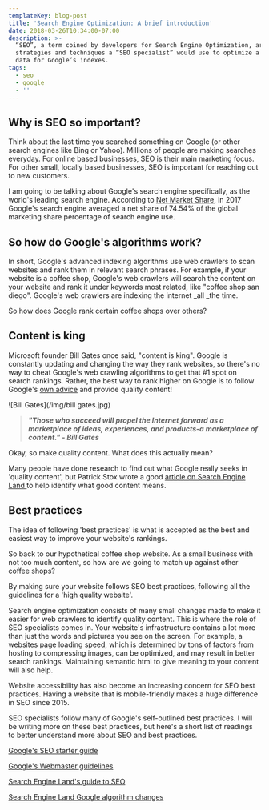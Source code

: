 ```yaml
---
templateKey: blog-post
title: 'Search Engine Optimization: A brief introduction'
date: 2018-03-26T10:34:00-07:00
description: >-
  “SEO”, a term coined by developers for Search Engine Optimization, are the
  strategies and techniques a “SEO specialist” would use to optimize a website’s
  data for Google’s indexes.
tags:
  - seo
  - google
  - ''
---
```

## Why is SEO so important?

Think about the last time you searched something on Google (or other search engines like Bing or Yahoo).  Millions of people are making searches everyday. For online based businesses, SEO is their main marketing focus. For other small, locally based businesses, SEO is important for reaching out to new customers.

I am going to be talking about Google's search engine specifically, as the world's leading search engine. According to [Net Market Share](https://www.netmarketshare.com/search-engine-market-share.aspx?qprid=4&qpcustomd=0), in 2017 Google's search engine averaged a net share of 74.54% of the global marketing share percentage of search engine use. 

## So how do Google's algorithms work?

In short, Google's advanced indexing algorithms use web crawlers to scan websites and rank them in relevant search phrases. For example, if your website is a coffee shop, Google's web crawlers will search the content on your website and rank it under keywords most related, like "coffee shop san diego". Google's web crawlers are indexing the internet _all _the time.

So how does Google rank certain coffee shops over others?

## Content is king

Microsoft founder Bill Gates once said, "content is king". Google is constantly updating and changing the way they rank websites, so there's no way to cheat Google's web crawling algorithms to get that #1 spot on search rankings. Rather, the best way to rank higher on Google is to follow Google's [own advice](https://support.google.com/webmasters/answer/7451184?hl=en) and provide quality content!

![Bill Gates](/img/bill gates.jpg)

> _**"Those who succeed will propel the Internet forward as a marketplace of ideas, experiences, and products-a marketplace of content." - Bill Gates**_

Okay, so make quality content. What does this actually mean?

Many people have done research to find out what Google really seeks in 'quality content', but Patrick Stox wrote a good [article on Search Engine Land ](https://searchengineland.com/what-is-quality-content-251071)to help identify what good content means. 

## Best practices

The idea of following 'best practices' is what is accepted as the best and easiest way to improve your website's rankings.

So back to our hypothetical coffee shop website. As a small business with not too much content, so how are we going to match up against other coffee shops? 

By making sure your website follows SEO best practices, following all the guidelines for a 'high quality website'. 

Search engine optimization consists of many small changes made to make it easier for web crawlers to identify quality content. This is where the role of SEO specialists comes in. Your website's infrastructure contains a lot more than just the words and pictures you see on the screen. For example, a websites page loading speed, which is determined by tons of factors from hosting to compressing images, can be optimized, and may result in better search rankings. Maintaining semantic html to give meaning to your content will also help. 

Website accessibility has also become an increasing concern for SEO best practices. Having a website that is mobile-friendly makes a huge difference in SEO since 2015. 

SEO specialists follow many of Google's self-outlined best practices. I will be writing more on these best practices, but here's a short list of readings to better understand more about SEO and best practices.

[Google's SEO starter guide](https://support.google.com/webmasters/answer/7451184?hl=en&ref_topic=3309469)

[Google's Webmaster guidelines](https://support.google.com/webmasters/answer/35769)

[Search Engine Land's guide to SEO](https://searchengineland.com/guide/what-is-seo)

[Search Engine Land Google algorithm changes](https://searchengineland.com/8-major-google-algorithm-updates-explained-282627)

##
